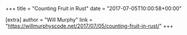 +++
title = "Counting Fruit in Rust"
date = "2017-07-05T10:00:58+00:00"

[extra]
author = "Will Murphy"
link = "https://willmurphyscode.net/2017/07/05/counting-fruit-in-rust/"
+++
